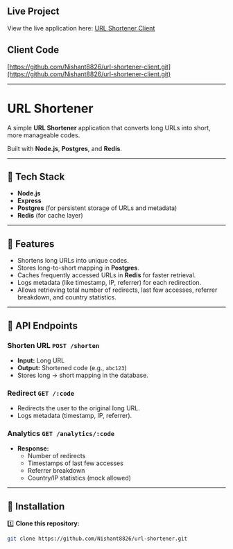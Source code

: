 ## Live Project

View the live application here: [URL Shortener Client](https://url-shortener-client-lake.vercel.app/)  

## Client Code

[https://github.com/Nishant8826/url-shortener-client.git](https://github.com/Nishant8826/url-shortener-client.git)

---

# URL Shortener

A simple **URL Shortener** application that converts long URLs into short, more manageable codes.

Built with **Node.js**, **Postgres**, and **Redis**.

---

## 🔹 Tech Stack

- **Node.js**
- **Express**
- **Postgres** (for persistent storage of URLs and metadata)
- **Redis** (for cache layer)

---

## 🔹 Features

- Shortens long URLs into unique codes.
- Stores long-to-short mapping in **Postgres**.
- Caches frequently accessed URLs in **Redis** for faster retrieval.
- Logs metadata (like timestamp, IP, referrer) for each redirection.
- Allows retrieving total number of redirects, last few accesses, referrer breakdown, and country statistics.

---

## 🔹 API Endpoints

### Shorten URL `POST /shorten`
- **Input:** Long URL
- **Output:** Shortened code (e.g., `abc123`)
- Stores long → short mapping in the database.

### Redirect `GET /:code`
- Redirects the user to the original long URL.
- Logs metadata (timestamp, IP, referrer).

### Analytics `GET /analytics/:code`
- **Response:**
  - Number of redirects
  - Timestamps of last few accesses
  - Referrer breakdown
  - Country/IP statistics (mock allowed)

---

## 🔹 Installation

1️⃣ **Clone this repository:**

```bash
git clone https://github.com/Nishant8826/url-shortener.git
